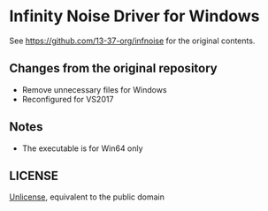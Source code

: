 # Infinity Noise Driver for Windows

See https://github.com/13-37-org/infnoise for the original contents.

## Changes from the original repository

* Remove unnecessary files for Windows
* Reconfigured for VS2017

## Notes

* The executable is for Win64 only

## LICENSE

[Unlicense](http://unlicense.org/), equivalent to the public domain